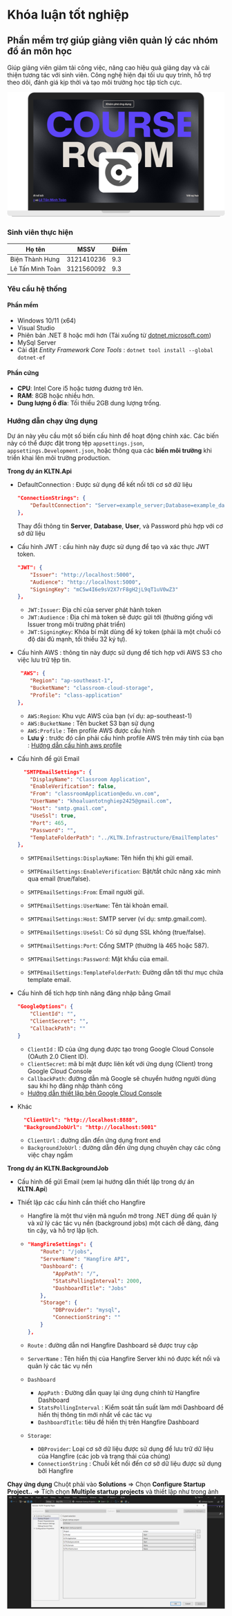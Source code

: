 # Khóa luận tốt nghiệp
## Phần mềm trợ giúp giảng viên quản lý các nhóm đồ án môn học
Giúp giảng viên giảm tải công việc, nâng cao hiệu quả giảng dạy và cải thiện tương tác với sinh viên. Công nghệ hiện đại tối ưu quy trình, hỗ trợ theo dõi, đánh giá kịp thời và tạo môi trường học tập tích cực.


![Logo](./assets/courseroom.png)
### Sinh viên thực hiện
| Họ tên      | MSSV      | Điểm      |
|------------|------------|------------|
| Biện Thành Hưng  | 3121410236  | 9.3  |
| Lê Tấn Minh Toàn  | 3121560092  | 9.3  |
### Yêu cầu hệ thống
#### Phần mềm
- Windows 10/11 (x64)
- Visual Studio
- Phiên bản .NET 8 hoặc mới hơn (Tải xuống từ [dotnet.microsoft.com](https://dotnet.microsoft.com/download))
- MySql Server
- Cài đặt *Entity Framework Core Tools* : `dotnet tool install --global dotnet-ef`
#### Phần cứng
- **CPU**: Intel Core i5 hoặc tương đương trở lên.
- **RAM**: 8GB hoặc nhiều hơn.
- **Dung lượng ổ đĩa**: Tối thiểu 2GB dung lượng trống. 
### Hướng dẫn chạy ứng dụng
Dự án này yêu cầu một số biến cấu hình để hoạt động chính xác. Các biến này có thể được đặt trong tệp `appsettings.json`, `appsettings.Development.json`, hoặc thông qua các **biến môi trường** khi triển khai lên môi trường production.

**Trong dự án KLTN.Api**
- DefaultConnection : Được sử dụng để kết nối tới cơ sở dữ liệu
    ```json
    "ConnectionStrings": {
        "DefaultConnection": "Server=example_server;Database=example_database;User=example_user;Password=example_password"
    },
    ```
    Thay đổi thông tin **Server**, **Database**, **User**, và Password phù hợp với cơ sở dữ liệu
- Cấu hình JWT : cấu hình này được sử dụng để tạo và xác thực JWT token.
    ```json
    "JWT": {
        "Issuer": "http://localhost:5000",
        "Audience": "http://localhost:5000",
        "SigningKey": "mC5w4I6e9sV2X7rF8gH2jL9qT1uV0wZ3"
    },
    ```
    * `JWT:Issuer`: Địa chỉ của server phát hành token
    * `JWT:Audience` : Địa chỉ mà token sẽ được gửi tới (thường giống với Issuer trong môi trường phát triển)
    * `JWT:SigningKey`: Khóa bí mật dùng để ký token (phải là một chuỗi có độ dài đủ mạnh, tối thiểu 32 ký tự).
- Cấu hình AWS :  thông tin này được sử dụng để tích hợp với AWS S3 cho việc lưu trữ tệp tin.
    ```json
     "AWS": {
        "Region": "ap-southeast-1",
        "BucketName": "classroom-cloud-storage",
        "Profile": "class-application"
    },
    ```
    * `AWS:Region`: Khu vực AWS của bạn (ví dụ: ap-southeast-1)
    * `AWS:BucketName` :  Tên bucket S3 bạn sử dụng
    * `AWS:Profile` : Tên profile AWS được cấu hình
    * **Lưu ý** : trước đó cần phải cấu hình profile AWS trên máy tính của bạn : [Hướng dẫn cấu hình aws profile ](https://iriscompanyio.medium.com/how-to-set-up-and-use-multiple-aws-profiles-using-aws-cli-00881cf93f4c)

- Cấu hình để gửi Email 
    ```json
      "SMTPEmailSettings": {
        "DisplayName": "Classroom Application",
        "EnableVerification": false,
        "From": "classroomApplication@edu.vn.com",
        "UserName": "khoaluantotnghiep2425@gmail.com",
        "Host": "smtp.gmail.com",
        "UseSsl": true,
        "Port": 465,
        "Password": "",
        "TemplateFolderPath": "../KLTN.Infrastructure/EmailTemplates"
    },
    ```
    * `SMTPEmailSettings:DisplayName`: Tên hiển thị khi gửi email.

    * `SMTPEmailSettings:EnableVerification`: Bật/tắt chức năng xác minh qua email (true/false).

    * `SMTPEmailSettings:From`: Email người gửi.

    * `SMTPEmailSettings:UserName`: Tên tài khoản email.

    * `SMTPEmailSettings:Host`: SMTP server (ví dụ: smtp.gmail.com).

    * `SMTPEmailSettings:UseSsl`: Có sử dụng SSL không (true/false).

    * `SMTPEmailSettings:Port`: Cổng SMTP (thường là 465 hoặc 587).

    * `SMTPEmailSettings:Password`: Mật khẩu của email.

    * `SMTPEmailSettings:TemplateFolderPath`: Đường dẫn tới thư mục chứa template email.

- Cấu hình để tích hợp tính năng đăng nhập bằng Gmail

    ```json
    "GoogleOptions": {
        "ClientId": "",
        "ClientSecret": "",
        "CallbackPath": ""
    }
    ```
    * `ClientId` :   ID của ứng dụng được tạo trong Google Cloud Console (OAuth 2.0 Client ID).
    * `ClientSecret`: mã bí mật được liên kết với ứng dụng (Client) trong Google Cloud Console
    * `CallbackPath`: đường dẫn mà Google sẽ chuyển hướng người dùng sau khi họ đăng nhập thành công 
    * [Hướng dẫn thiết lập bên Google Cloud Console](https://xuanthulab.net/asp-net-razor-su-dung-tai-khoan-google-de-xac-thuc-trong-identity.html)
- Khác 
    ```json
      "ClientUrl": "http://localhost:8888",
      "BackgroundJobUrl": "http://localhost:5001"
    ```
    * `ClientUrl` : đường dẫn đến ứng dụng front end
    * `BackgroundJobUrl` : đường dẫn đến ứng dụng chuyên chạy các công việc chạy ngầm

**Trong dự án KLTN.BackgroundJob**
- Cấu hình để gửi Email (xem lại hướng dẫn thiết lập trong dự án **KLTN.Api**)

- Thiết lập các cấu hình cần thiết cho Hangfire
    * Hangfire là một thư viện mã nguồn mở trong .NET dùng để quản lý và xử lý các tác vụ nền (background jobs) một cách dễ dàng, đáng tin cậy, và hỗ trợ lập lịch.

    *
        ```json
        "HangFireSettings": {
            "Route": "/jobs",
            "ServerName": "Hangfire API",
            "Dashboard": {
                "AppPath": "/",
                "StatsPollingInterval": 2000,
                "DashboardTitle": "Jobs"
            },
            "Storage": {
                "DBProvider": "mysql",
                "ConnectionString": ""
            }
        },
        ```
    * `Route` : đường dẫn nơi Hangfire Dashboard sẽ được truy cập
    * `ServerName` : Tên hiển thị của Hangfire Server khi nó được kết nối và quản lý các tác vụ nền
    * `Dashboard`
        * `AppPath` : Đường dẫn quay lại ứng dụng chính từ Hangfire Dashboard
        * `StatsPollingInterval` : Kiểm soát tần suất làm mới Dashboard để hiển thị thông tin mới nhất về các tác vụ
        * `DashboardTitle`: tiêu đề hiển thị trên Hangfire Dashboard
    * `Storage`:
        * `DBProvider`: Loại cơ sở dữ liệu được sử dụng để lưu trữ dữ liệu của Hangfire (các job và trạng thái của chúng)
        * `ConnectionString` : Chuỗi kết nối đến cơ sở dữ liệu được sử dụng bởi Hangfire

**Chạy ứng dụng**
Chuột phải vào **Solutions** => Chọn **Configure Startup Project..** => Tích chọn **Multiple startup projects** và thiết lập như trong ảnh
![Chạy ứng dụng](./assets/setup.png)

